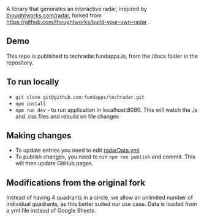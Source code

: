 A library that generates an interactive radar, inspired by [thoughtworks.com/radar](http://thoughtworks.com/radar), forked from https://github.com/thoughtworks/build-your-own-radar .

## Demo

This repo is published to techradar.fundapps.io, from the /docs folder in the repository. 

## To run locally

- `git clone git@github.com:fundapps/techradar.git`
- `npm install`
- `npm run dev` - to run application in localhost:8080. This will watch the .js and .css files and rebuild on file changes

## Making changes

- To update entries you need to edit [radarData.yml](https://github.com/fundapps/techradar/blob/master/radarData.yml)
- To publish changes, you need to run `npm run publish` and commit. This will then update GitHub pages.

## Modifications from the original fork

Instead of having 4 quadrants in a circle, we allow an unlimited number of individual quadrants, as this better suited our use case. Data is loaded from a yml file instead of Google Sheets.
